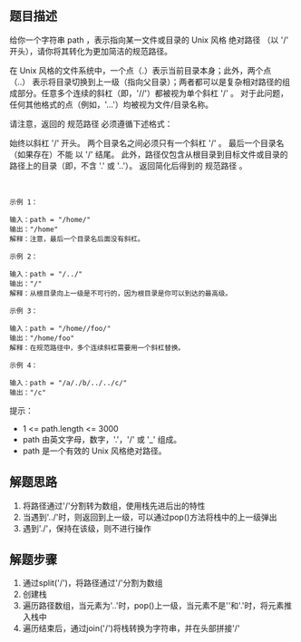 ## 题目描述
给你一个字符串 path ，表示指向某一文件或目录的 Unix 风格 绝对路径 （以 '/' 开头），请你将其转化为更加简洁的规范路径。

在 Unix 风格的文件系统中，一个点（.）表示当前目录本身；此外，两个点 （..） 表示将目录切换到上一级（指向父目录）；两者都可以是复杂相对路径的组成部分。任意多个连续的斜杠（即，'//'）都被视为单个斜杠 '/' 。 对于此问题，任何其他格式的点（例如，'...'）均被视为文件/目录名称。

请注意，返回的 规范路径 必须遵循下述格式：

始终以斜杠 '/' 开头。
两个目录名之间必须只有一个斜杠 '/' 。
最后一个目录名（如果存在）不能 以 '/' 结尾。
此外，路径仅包含从根目录到目标文件或目录的路径上的目录（即，不含 '.' 或 '..'）。
返回简化后得到的 规范路径 。

 

```
示例 1：

输入：path = "/home/"
输出："/home"
解释：注意，最后一个目录名后面没有斜杠。
```

```
示例 2：

输入：path = "/../"
输出："/"
解释：从根目录向上一级是不可行的，因为根目录是你可以到达的最高级。
```

```
示例 3：

输入：path = "/home//foo/"
输出："/home/foo"
解释：在规范路径中，多个连续斜杠需要用一个斜杠替换。
```

```
示例 4：

输入：path = "/a/./b/../../c/"
输出："/c"
```

提示：

+ 1 <= path.length <= 3000
+ path 由英文字母，数字，'.'，'/' 或 '_' 组成。
+ path 是一个有效的 Unix 风格绝对路径。

## 解题思路
1. 将路径通过'/'分割转为数组，使用栈先进后出的特性
2. 当遇到'../'时，则返回到上一级，可以通过pop()方法将栈中的上一级弹出
3. 遇到'./'，保持在该级，则不进行操作

## 解题步骤
1. 通过split('/')，将路径通过'/'分割为数组
2. 创建栈
3. 遍历路径数组，当元素为'..'时，pop()上一级，当元素不是''和'.'时，将元素推入栈中
4. 遍历结束后，通过join('/')将栈转换为字符串，并在头部拼接'/'
